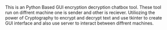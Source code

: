 This is an Python Based GUI encryption decryption chatbox tool. These tool run on diffrent machine one is sender and other is reciever. Utiliozing the power of Cryptography to encrypt and decrypt text and use tkinter to create GUI interface and also use server to interact between diffrent machines. 
